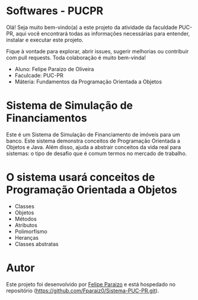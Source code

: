 # Softwares - PUCPR

Olá! Seja muito bem-vindo(a) a este projeto da atividade da faculdade PUC-PR, aqui você encontrará todas as informações necessárias para entender, instalar e executar este projeto. 

Fique à vontade para explorar, abrir issues, sugerir melhorias ou contribuir com pull requests. Toda colaboração é muito bem-vinda!

* Aluno: Felipe Paraizo de Oliveira 
* Faculcade: PUC-PR
* Máteria: Fundamentos da Programação Orientada a Objetos

# Sistema de Simulação de Financiamentos
Este é um Sistema de Simulação de Financiamento de imóveis para um banco. Este sistema demonstra conceitos de Programação Orientada a Objetos e Java. Além disso, ajuda a abstrair conceitos da vida real para sistemas: o tipo de desafio que é comum termos no mercado de trabalho.

# O sistema usará conceitos de Programação Orientada a Objetos  

* Classes 
* Objetos 
* Métodos 
* Atributos 
* Polimorfísmo 
* Heranças 
* Classes abstratas

# Autor

Este projeto foi desenvolvido por [Felipe Paraizo](https://github.com/Fparaiz0) e está hospedado no repositório (https://github.com/Fparaiz0/Sistema-PUC-PR.git). 
